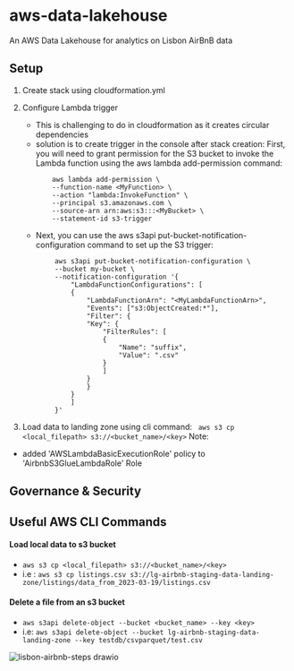 # aws-data-lakehouse
An AWS Data Lakehouse for analytics on Lisbon AirBnB data


## Setup 

1. Create stack using cloudformation.yml
2. Configure Lambda trigger
    - This is challenging to do in cloudformation as it creates circular dependencies
    - solution is to create trigger in the console after stack creation:
        First, you will need to grant permission for the S3 bucket to invoke the Lambda function using the aws lambda add-permission command:
        ```
            aws lambda add-permission \
            --function-name <MyFunction> \
            --action "lambda:InvokeFunction" \
            --principal s3.amazonaws.com \
            --source-arn arn:aws:s3:::<MyBucket> \
            --statement-id s3-trigger
        ```
    - Next, you can use the aws s3api put-bucket-notification-configuration command to set up the S3 trigger:
    ```
            aws s3api put-bucket-notification-configuration \
            --bucket my-bucket \
            --notification-configuration '{
                "LambdaFunctionConfigurations": [
                {
                    "LambdaFunctionArn": "<MyLambdaFunctionArn>",
                    "Events": ["s3:ObjectCreated:*"],
                    "Filter": {
                    "Key": {
                        "FilterRules": [
                        {
                            "Name": "suffix",
                            "Value": ".csv"
                        }
                        ]
                    }
                    }
                }
                ]
            }'

    ```

3. Load data to landing zone using cli command: ``` aws s3 cp <local_filepath> s3://<bucket_name>/<key>```
Note:
 - added 'AWSLambdaBasicExecutionRole' policy to 'AirbnbS3GlueLambdaRole' Role

## Governance & Security


## Useful AWS CLI Commands

#### Load local data to s3 bucket
 - ```aws s3 cp <local_filepath> s3://<bucket_name>/<key>```
 - i.e : ```aws s3 cp listings.csv s3://lg-airbnb-staging-data-landing-zone/listings/data_from_2023-03-19/listings.csv```

#### Delete a file from an s3 bucket
 -  ```aws s3api delete-object --bucket <bucket_name> --key <key>```
 -  i.e: ```aws s3api delete-object --bucket lg-airbnb-staging-data-landing-zone --key testdb/csvparquet/test.csv```



![lisbon-airbnb-steps drawio](https://github.com/LouisYC123/aws-data-lakehouse/assets/97873724/7cb03522-2106-4d9b-8bef-9b6618dc56fb)


